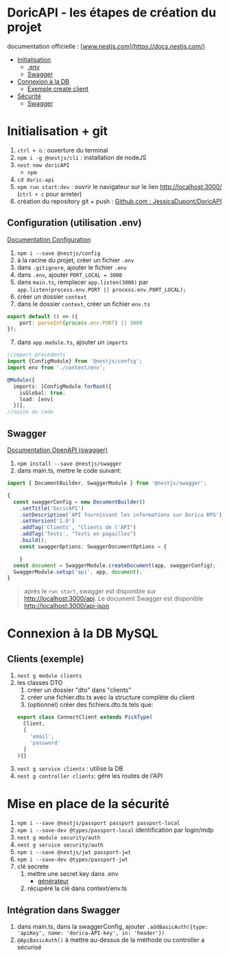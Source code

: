 # DoricAPI - les étapes de création du projet
documentation officielle : [www.nestjs.com](https://docs.nestjs.com/)
* [Initialisation](#initialisation--git)
  * [.env](#configuration-utilisation-env)
  * [Swagger](#swagger)
* [Connexion à la DB](#connexion-à-la-db-mysql)
  * [Exemple create client](#clients-exemple)
* [Sécurité](#mise-en-place-de-la-sécurité)
  * [Swagger](#intégration-dans-swagger)
# Initialisation + git
1. `ctrl + ù` : ouverture du terminal
2. `npm i -g @nestjs/cli` : installation de nodeJS
3. `nest new doricAPI`
    * `npm`
4. `cd doric-api`
5. `npm run start:dev` : ouvrir le navigateur sur le lien [http://localhost:3000/](http://localhost:3000/) (`ctrl + c` pour arreter)
6. création du repository git + push : [Github.com : JessicaDupont/DoricAPI](https://github.com/JessicaDupont/DoricAPI)
## Configuration (utilisation .env)
[Documentation Configuration](https://docs.nestjs.com/techniques/configuration)
1. `npm i --save @nestjs/config`
2. à la racine du projet, créer un fichier `.env`
3. dans `.gitignore`, ajouter le fichier `.env`
4. dans `.env`, ajouter `PORT_LOCAL = 3000`
5. dans `main.ts`, remplacer `app.listen(3000)` par `app.listen(process.env.PORT || process.env.PORT_LOCAL);`
5. créer un dossier `context`
6. dans le dossier `context`, créer un fichier `env.ts`
```ts
export default () => ({
    port: parseInt(process.env.PORT) || 3000
});
```
7. dans `app.module.ts`, ajouter un `imports`
```ts
//import précédents
import {ConfigModule} from '@nestjs/config';
import env from './context/env';

@Module({
  imports: [ConfigModule.forRoot({
    isGlobal: true, 
    load: [env]
  })],
//suite du code
```
## Swagger
[Documentation OpenAPI (swagger)](https://docs.nestjs.com/openapi/introduction)
1. `npm install --save @nestjs/swagger`
2. dans main.ts, mettre le code suivant:
```ts
import { DocumentBuilder, SwaggerModule } from '@nestjs/swagger';

{
  const swaggerConfig = new DocumentBuilder()
    .setTitle('DoricAPI')
    .setDescription('API fournissant les informations sur Dorica RPG')
    .setVersion('1.0')
    .addTag('Clients', "Clients de l'API")
    .addTag('Tests', "Tests en pagailles")
    .build();
    const swaggerOptions: SwaggerDocumentOptions = {

    }
  const document = SwaggerModule.createDocument(app, swaggerConfig);
  SwaggerModule.setup('api', app, document);
}
```
> après le `run start`, swagger est disponible sur [http://localhost:3000/api](http://localhost:3000/api). Le document Swagger est disponible [http://localhost:3000/api-json](http://localhost:3000/api-json)
# Connexion à la DB MySQL
## Clients (exemple)
1. `nest g module clients`
2. les classes DTO
    1. créer un dossier "dto" dans "clients"
    2. créer une fichier.dto.ts avec la structure complète du client
    3. (optionnel) créer des fichiers.dto.ts tels que:
    ```ts
    export class ConnectClient extends PickType(
      Client, 
      [
        'email', 
        'password'
      ]
    ){}
    ```
3. `nest g service clients` : utilise la DB
4. `nest g controller clients`: gére les routes de l'API
# Mise en place de la sécurité
1. `npm i --save @nestjs/passport passport passport-local`
2. `npm i --save-dev @types/passport-local` identification par login/mdp
3. `nest g module security/auth`
4. `nest g service security/auth`
5. `npm i --save @nestjs/jwt passport-jwt`
6. `npm i --save-dev @types/passport-jwt`
7. clé secrete
    1. mettre une secret key dans .env 
        * [générateur](https://www.allkeysgenerator.com/Random/Security-Encryption-Key-Generator.aspx)
    2. récupéré la clé dans context/env.ts
## Intégration dans Swagger
1. dans main.ts, dans la swaggerConfig, ajouter `.addBasicAuth({type: 'apiKey', name: 'dorica-API-key', in: 'header'})` 
2. `@ApiBasicAuth()` à mettre au-dessus de la méthode ou controller a sécurisé